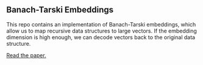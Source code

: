 Banach-Tarski Embeddings
------------------------

This repo contains an implementation of Banach-Tarski embeddings,
which allow us to map recursive data structures to large vectors.
If the embedding dimension is high enough, we can decode vectors
back to the original data structure.

[Read the paper.](paper.pdf)


